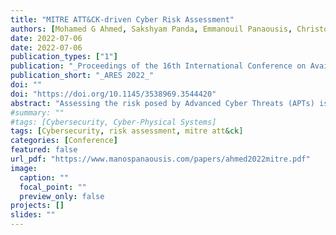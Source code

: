 ```yaml
---
title: "MITRE ATT&CK-driven Cyber Risk Assessment"
authors: [Mohamed G Ahmed, Sakshyam Panda, Emmanouil Panaousis, Christos Xenakis]
date: 2022-07-06
date: 2022-07-06
publication_types: ["1"]
publication: "_Proceedings of the 16th International Conference on Availability, Reliability and Security_"
publication_short: "_ARES 2022_"
doi: ""
doi: "https://doi.org/10.1145/3538969.3544420"
abstract: "Assessing the risk posed by Advanced Cyber Threats (APTs) is challenging without understanding the methods and tactics adversaries use to attack an organisation. The MITRE ATT&CK provides information on the motivation, capabilities, interests and tactics, techniques and procedures (TTPs) used by threat actors. In this paper, we leverage these characteristics of threat actors to support informed cyber risk characterisation and assessment. In particular, we utilise the MITRE repository of known adversarial TTPs along with attack graphs to determine the attack probability as well as the likelihood of success of an attack. We further identify attack paths with the highest likelihood of success considering the techniques and procedures of a threat actor. The assessment is supported by a case study of a health care organisation to identify the level of risk against two adversary groups– Lazarus and menuPass."
#summary: ""
#tags: [Cybersecurity, Cyber-Physical Systems]
tags: [Cybersecurity, risk assessment, mitre att&ck]
categories: [Conference]
featured: false
url_pdf: "https://www.manospanaousis.com/papers/ahmed2022mitre.pdf"
image:
  caption: ""
  focal_point: ""
  preview_only: false
projects: []
slides: ""
---
```

